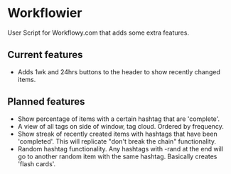 # Workflowier
User Script for Workflowy.com that adds some extra features.

## Current features

 - Adds 1wk and 24hrs buttons to the header to show recently changed items.

## Planned features

 - Show percentage of items with a certain hashtag that are 'complete'.
 - A view of all tags on side of window, tag cloud. Ordered by frequency.
 - Show streak of recently created items with hashtags that have been 'completed'. This will replicate "don't break the chain" functionality.
 - Random hashtag functionality. Any hashtags with -rand at the end will go to another random item with the same hashtag. Basically creates 'flash cards'.
 
